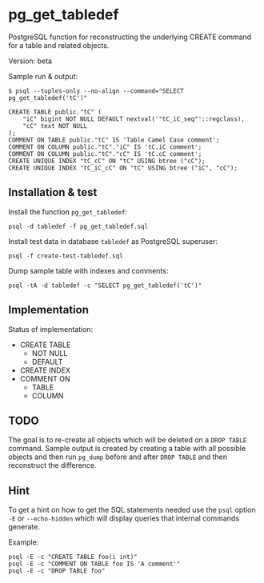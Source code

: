# pg_get_tabledef

PostgreSQL function for reconstructing the underlying CREATE command for a table
and related objects.

Version: beta

Sample run & output:

    $ psql --tuples-only --no-align --command="SELECT pg_get_tabledef('tC')"

    CREATE TABLE public."tC" (
        "iC" bigint NOT NULL DEFAULT nextval('"tC_iC_seq"'::regclass),
        "cC" text NOT NULL
    );
    COMMENT ON TABLE public."tC" IS 'Table Camel Case comment';
    COMMENT ON COLUMN public."tC"."iC" IS 'tC.iC comment';
    COMMENT ON COLUMN public."tC"."cC" IS 'tC.cC comment';
    CREATE UNIQUE INDEX "tC_cC" ON "tC" USING btree ("cC");
    CREATE UNIQUE INDEX "tC_iC_cC" ON "tC" USING btree ("iC", "cC");

## Installation & test

Install the function `pg_get_tabledef`:

    psql -d tabledef -f pg_get_tabledef.sql

Install test data in database `tabledef` as PostgreSQL superuser:

    psql -f create-test-tabledef.sql

Dump sample table with indexes and comments:

    psql -tA -d tabledef -c "SELECT pg_get_tabledef('tC')"

## Implementation

Status of implementation:

- CREATE TABLE
  - NOT NULL
  - DEFAULT
- CREATE INDEX
- COMMENT ON
  - TABLE
  - COLUMN

## TODO

The goal is to re-create all objects which will be deleted on a `DROP TABLE` command.
Sample output is created by creating a table with all possible objects and
then run `pg_dump` before and after `DROP TABLE` and then reconstruct the difference.

## Hint

To get a hint on how to get the SQL statements needed use the `psql` option `-E`
or `--echo-hidden` which will display queries that internal commands generate.

Example:

    psql -E -c "CREATE TABLE foo(i int)"
    psql -E -c "COMMENT ON TABLE foo IS 'A comment'"
    psql -E -c "DROP TABLE foo"

